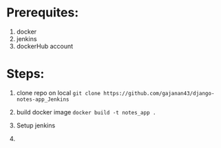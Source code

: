# Prerequites:
  1) docker
  2) jenkins
  3) dockerHub account

# Steps:
1) clone repo on local
     ```git clone https://github.com/gajanan43/django-notes-app_Jenkins```
2) build docker image
    ``` docker build -t notes_app . ```
   
3) Setup jenkins
4) 
  
